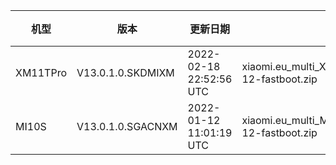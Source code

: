 | 机型 | 版本 | 更新日期 | 文件名 | 大小 | 下载链接 |
| ---- | ---- | ---- | ---- | ---- | ---- |
| XM11TPro | V13.0.1.0.SKDMIXM | 2022-02-18 22:52:56 UTC | xiaomi.eu_multi_XM11TPro_V13.0.1.0.SKDMIXM_v13-12-fastboot.zip | 4.2 GB | [SourceForge](https://sourceforge.net/projects/xiaomi-eu-multilang-miui-roms/files/xiaomi.eu/MIUI-STABLE-RELEASES/MIUIv13/xiaomi.eu_multi_XM11TPro_V13.0.1.0.SKDMIXM_v13-12-fastboot.zip/download) |
| MI10S | V13.0.1.0.SGACNXM | 2022-01-12 11:01:19 UTC | xiaomi.eu_multi_MI10S_V13.0.1.0.SGACNXM_v13-12-fastboot.zip | 4.0 GB | [SourceForge](https://sourceforge.net/projects/xiaomi-eu-multilang-miui-roms/files/xiaomi.eu/MIUI-STABLE-RELEASES/MIUIv13/xiaomi.eu_multi_MI10S_V13.0.1.0.SGACNXM_v13-12-fastboot.zip/download) |

